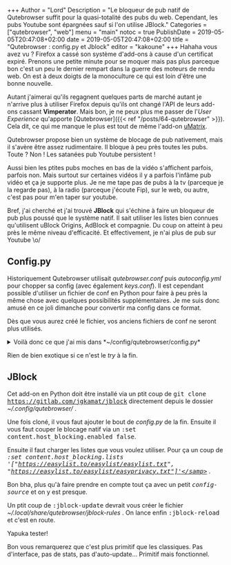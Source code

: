 +++
Author = "Lord"
Description = "Le bloqueur de pub natif de Qutebrowser suffit pour la quasi-totalité des pubs du web. Cependant, les pubs Youtube sont épargnées sauf si l'on utilise JBlock."
Categories = ["qutebrowser", "web"]
menu = "main"
notoc = true
PublishDate = 2019-05-05T20:47:08+02:00
date = 2019-05-05T20:47:08+02:00
title = "Qutebrowser : config.py et Jblock"
editor = "kakoune"
+++
Hahaha vous avez vu ?
Firefox a cassé son système d'add-ons à cause d'un certificat expiré.
Prenons une petite minute pour se moquer mais pas plus parceque bon c'est un peu le dernier rempart dans la guerre des moteurs de rendu web.
On est à deux doigts de la monoculture ce qui est loin d'être une bonne nouvelle.

Autant j'aimerai qu'ils regagnent quelques parts de marché autant je n'arrive plus à utiliser Firefox depuis qu'ils ont changé l'API de leurs add-ons cassant **Vimperator**.
Mais bon, je ne peux plus me passer de l'*User Experience* qu'apporte [Qutebrowser]({{< ref "/posts/64-qutebrowser" >}}).
Cela dit, ce qui me manque le plus est tout de même l'add-on [uMatrix](https://geekfault.org/2016/05/11/umatrix-le-firewall-pour-navigateur/).

Qutebrowser propose bien un système de blocage de pub nativement, mais il s'avère être assez rudimentaire.
Il bloque à peu près toutes les pubs.
Toute ?
Non !
Les satanées pub Youtube persistent !

Aussi bien les ptites pubs moches en bas de la vidéo s'affichent parfois, parfois non.
Mais surtout sur certaines vidéos il y a parfois l'infâme pub vidéo et ça je supporte plus.
Je ne me tape pas de pubs à la tv (parceque je la regarde pas), à la radio (parceque j'écoute Fip), sur le web, ou autre, c'est pas pour m'en taper sur youtube.

Bref, j'ai cherché et j'ai trouvé **JBlock** qui s'échine à faire un bloqueur de pub plus poussé que le système natif.
Il sait utiliser les listes bien connues qu'utilisent uBlock Origins, AdBlock et compagnie.
Du coup on atteint à peu près le même niveau d'efficacité.
Et effectivement, je n'ai plus de pub sur Youtube \o/

## Config.py
Historiquement Qutebrowser utilisait *qutebrowser.conf* puis *autoconfig.yml* pour chopper sa config (avec également *keys.conf*).
Il est cependant possible d'utiliser un fichier de conf en Python pour faire à peu près la même chose avec quelques possibilités supplémentaires.
Je me suis donc amusé en ce joli dimanche pour convertir ma config dans ce format.

Dès que vous aurez créé le fichier, vos anciens fichiers de conf ne seront plus utilisés.

<details><summary>Voilà donc ce que j'ai mis dans *~/config/qutebrowser/config.py*</summary>
{{< highlight "python" >}}
from qutebrowser.config.configfiles import ConfigAPI
from qutebrowser.config.config import ConfigContainer

import sys, os

config = config
c = c

# Bindings
config.bind('o', 'set-cmd-text -s :open', mode='normal')
config.bind('O', 'set-cmd-text -s :open {url:pretty}', mode='normal')
config.bind('w', 'set-cmd-text -s :open -t', mode='normal')
config.bind('W', 'set-cmd-text -s :open -t {url:pretty}', mode='normal')
config.bind('Fy', 'hint links yank-primary', mode='normal')
config.bind('Fy', 'hint links yank-primary', mode='normal')
config.bind('yy', 'yank -s', mode='normal')
config.bind('m', 'spawn --detach mpv {url}', mode='normal')
config.bind('Fm', 'hint links spawn --detach mpv {hint-url}', mode='normal')
config.unbind('F')

#Config perso
c.editor.command = ["kakoune -e vim {}"]
c.zoom.default = 150
c.messages.timeout = 10000
c.downloads.remove_finished = 30000
c.content.headers.do_not_track = True
c.completion.height = "33%"
c.tabs.show = "multiple"
c.tabs.tabs_are_windows = True
c.content.javascript.enabled = False
c.hints.mode = "number"
c.url.searchengines = {'DEFAULT':'https://duckduckgo.com/?q={}','y':'https://youtube.com/results?search_query={}','w':'https://fr.wikipedia.org/w/index.php?search={}'}

#Fonts
c.fonts.statusbar = "17pt monospace"
c.fonts.downloads = "17pt monospace"
c.fonts.hints = "18pt monospace"
c.fonts.keyhint = "17pt monospace"
c.fonts.messages.error = "17pt monospace"
c.fonts.messages.info = "17pt monospace"
c.fonts.messages.warning = "17pt monospace"
c.fonts.completion.entry = "17pt monospace"
c.fonts.completion.category = "17pt monospace"
c.fonts.prompts = "17pt monospace"


try:
	from qutebrowser.api import message
	sys.path.append(os.path.join(sys.path[0], 'jblock'))
	config.source("jblock/jblock/integrations/qutebrowser.py")
except ImportError:
	pass
{{< / highlight >}}
</details>

Rien de bien exotique si ce n'est le *try* à la fin.

## JBlock
Cet add-on en Python doit être installé via un ptit coup de <samp>git clone https://gitlab.com/jgkamat/jblock</samp> directement depuis le dossier *~/.config/qutebrowser/* .

Une fois cloné, il vous faut ajouter le bout de *config.py* de la fin.
Ensuite il vous faut couper le blocage natif via un <samp>:set content.host_blocking.enabled false</samp>.

Ensuite il faut charger les listes que vous voulez utiliser.
Pour ça un coup de *<samp>:set content.host_blocking.lists '["https://easylist.to/easylist/easylist.txt", "https://easylist.to/easylist/easyprivacy.txt"]'</samp>* .

Bon bha, plus qu'à faire prendre en compte tout ça avec un petit <samp>*config-source*</samp> et on y est presque.

Un ptit coup de <samp>:jblock-update</samp> devrait vous créer le fichier *~/.local/share/qutebrowser/jblock-rules* .
On lance enfin <samp>:jblock-reload</samp> et c'est en route.

Yapuka tester!

Bon vous remarquerez que c'est plus primitif que les classiques.
Pas d'interface, pas de stats, pas d'auto-update…
Primitif mais fonctionnel.
